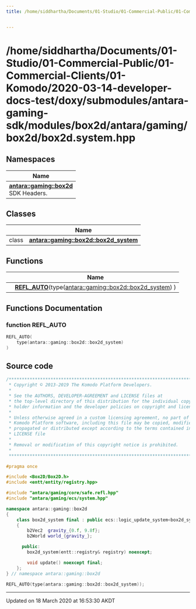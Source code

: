 ```yaml
---
title: /home/siddhartha/Documents/01-Studio/01-Commercial-Public/01-Commercial-Clients/01-Komodo/2020-03-14-developer-docs-test/doxy/submodules/antara-gaming-sdk/modules/box2d/antara/gaming/box2d/box2d.system.hpp


---
```


# /home/siddhartha/Documents/01-Studio/01-Commercial-Public/01-Commercial-Clients/01-Komodo/2020-03-14-developer-docs-test/doxy/submodules/antara-gaming-sdk/modules/box2d/antara/gaming/box2d/box2d.system.hpp







## Namespaces

| Name           |
| -------------- |
| **[antara::gaming::box2d](Namespaces/namespaceantara_1_1gaming_1_1box2d.md)** <br>SDK Headers.  |

## Classes

|                | Name           |
| -------------- | -------------- |
| class | **[antara::gaming::box2d::box2d_system](Classes/classantara_1_1gaming_1_1box2d_1_1box2d__system.md)**  |


## Functions

|                | Name           |
| -------------- | -------------- |
|  | **[REFL_AUTO](Files/box2d_8system_8hpp.md#function-refl_auto)**(type([antara::gaming::box2d::box2d_system](Classes/classantara_1_1gaming_1_1box2d_1_1box2d__system.md)) )  |







## Functions Documentation

### function REFL_AUTO

```cpp
REFL_AUTO(
    type(antara::gaming::box2d::box2d_system) 
)
```
































## Source code

```cpp
/******************************************************************************
 * Copyright © 2013-2019 The Komodo Platform Developers.                      *
 *                                                                            *
 * See the AUTHORS, DEVELOPER-AGREEMENT and LICENSE files at                  *
 * the top-level directory of this distribution for the individual copyright  *
 * holder information and the developer policies on copyright and licensing.  *
 *                                                                            *
 * Unless otherwise agreed in a custom licensing agreement, no part of the    *
 * Komodo Platform software, including this file may be copied, modified,     *
 * propagated or distributed except according to the terms contained in the   *
 * LICENSE file                                                               *
 *                                                                            *
 * Removal or modification of this copyright notice is prohibited.            *
 *                                                                            *
 ******************************************************************************/

#pragma once

#include <Box2D/Box2D.h>            
#include <entt/entity/registry.hpp> 

#include "antara/gaming/core/safe.refl.hpp" 
#include "antara/gaming/ecs/system.hpp"     

namespace antara::gaming::box2d
{
    class box2d_system final : public ecs::logic_update_system<box2d_system>
    {
        b2Vec2  gravity_{0.f, 9.8f};
        b2World world_{gravity_};

      public:
        box2d_system(entt::registry& registry) noexcept;

        void update() noexcept final;
    };
} // namespace antara::gaming::box2d

REFL_AUTO(type(antara::gaming::box2d::box2d_system));
```


-------------------------------

Updated on 18 March 2020 at 16:53:30 AKDT
